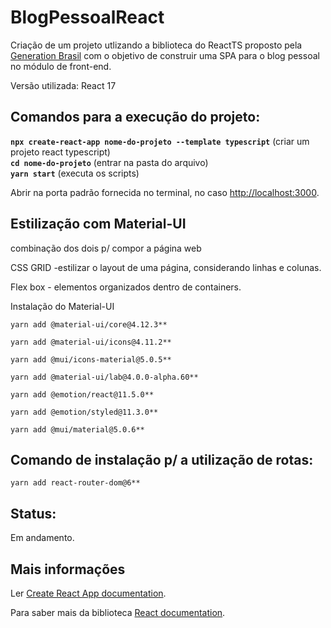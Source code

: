 # BlogPessoalReact

Criação de um projeto utlizando a biblioteca do ReactTS proposto pela [Generation Brasil](https://brazil.generation.org/) com o objetivo de construir uma SPA para o blog pessoal no módulo de front-end.

Versão utilizada: React 17

## Comandos para a execução do projeto:

****`npx create-react-app nome-do-projeto --template typescript`**** (criar um projeto react typescript) <br>
****`cd nome-do-projeto`**** (entrar na pasta do arquivo) <br>
****`yarn start`**** (executa os scripts) <br>

Abrir na porta padrão fornecida no terminal, no caso [http://localhost:3000](http://localhost:3000/).

## Estilização com Material-UI

combinação dos dois p/ compor a página web

CSS GRID -estilizar o layout de uma página, considerando linhas e colunas.

Flex box - elementos organizados dentro de containers.

Instalação do Material-UI

`yarn add @material-ui/core@4.12.3**` 

`yarn add @material-ui/icons@4.11.2**` 

`yarn add @mui/icons-material@5.0.5**` 

`yarn add @material-ui/lab@4.0.0-alpha.60**` 

`yarn add @emotion/react@11.5.0**`

`yarn add @emotion/styled@11.3.0**`

`yarn add @mui/material@5.0.6**`

## Comando de instalação p/ a utilização de rotas:

`yarn add react-router-dom@6**`

## Status:

Em andamento.

## Mais informações

Ler [Create React App documentation](https://facebook.github.io/create-react-app/docs/getting-started).

Para saber mais da biblioteca [React documentation](https://reactjs.org/).
